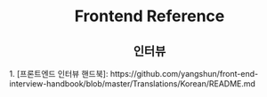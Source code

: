 <h1 align="center">Frontend Reference</h1>

<h2 align="center">인터뷰</h2>
1. [프론트엔드 인터뷰 핸드북]: https://github.com/yangshun/front-end-interview-handbook/blob/master/Translations/Korean/README.md
